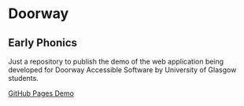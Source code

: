 # Doorway

## Early Phonics

Just a repository to publish the demo of the web application being developed for Doorway Accessible Software by University of Glasgow students.

[GitHub Pages Demo](https://jawadmahmoud.github.io/Early-Phonics)
